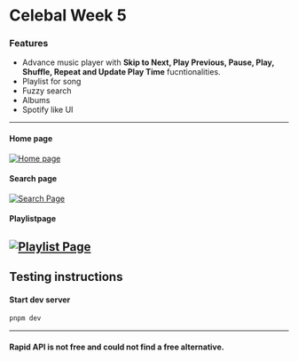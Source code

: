 # Celebal Week 5
### Features
- Advance music player with **Skip to Next, Play Previous, Pause, Play, Shuffle, Repeat and Update Play Time** fucntionalities.
- Playlist for song
- Fuzzy search
- Albums
- Spotify like UI
---
#### Home page
[![Home page](https://i.postimg.cc/pW1YRLR7/240705-18h58m13s-screenshot.png)](https://i.postimg.cc/pW1YRLR7/240705-18h58m13s-screenshot.png)

#### Search page
[![Search Page](https://i.postimg.cc/dtcCV7XW/240705-18h58m40s-screenshot.png)](https://i.postimg.cc/dtcCV7XW/240705-18h58m40s-screenshot.png)

#### Playlistpage
[![Playlist Page](https://i.postimg.cc/GhPy8Lnb/240705-18h58m55s-screenshot.png)](https://i.postimg.cc/GhPy8Lnb/240705-18h58m55s-screenshot.png)
---

## Testing instructions
#### Start dev server
```bash
pnpm dev
```
---
#### Rapid API is not free and could not find a free alternative.